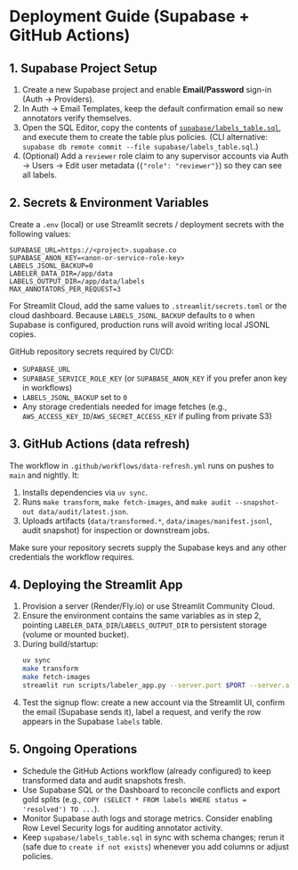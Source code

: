 # Deployment Guide (Supabase + GitHub Actions)

## 1. Supabase Project Setup
1. Create a new Supabase project and enable **Email/Password** sign-in (Auth → Providers).
2. In Auth → Email Templates, keep the default confirmation email so new annotators verify themselves.
3. Open the SQL Editor, copy the contents of [`supabase/labels_table.sql`](../supabase/labels_table.sql), and execute them to create the table plus policies. (CLI alternative: `supabase db remote commit --file supabase/labels_table.sql`.)
4. (Optional) Add a `reviewer` role claim to any supervisor accounts via Auth → Users → Edit user metadata (`{"role": "reviewer"}`) so they can see all labels.

## 2. Secrets & Environment Variables
Create a `.env` (local) or use Streamlit secrets / deployment secrets with the following values:

```
SUPABASE_URL=https://<project>.supabase.co
SUPABASE_ANON_KEY=<anon-or-service-role-key>
LABELS_JSONL_BACKUP=0
LABELER_DATA_DIR=/app/data
LABELS_OUTPUT_DIR=/app/data/labels
MAX_ANNOTATORS_PER_REQUEST=3
```

For Streamlit Cloud, add the same values to `.streamlit/secrets.toml` or the cloud dashboard. Because `LABELS_JSONL_BACKUP` defaults to `0` when Supabase is configured, production runs will avoid writing local JSONL copies.

GitHub repository secrets required by CI/CD:
- `SUPABASE_URL`
- `SUPABASE_SERVICE_ROLE_KEY` (or `SUPABASE_ANON_KEY` if you prefer anon key in workflows)
- `LABELS_JSONL_BACKUP` set to `0`
- Any storage credentials needed for image fetches (e.g., `AWS_ACCESS_KEY_ID`/`AWS_SECRET_ACCESS_KEY` if pulling from private S3)

## 3. GitHub Actions (data refresh)
The workflow in `.github/workflows/data-refresh.yml` runs on pushes to `main` and nightly. It:
1. Installs dependencies via `uv sync`.
2. Runs `make transform`, `make fetch-images`, and `make audit --snapshot-out data/audit/latest.json`.
3. Uploads artifacts (`data/transformed.*`, `data/images/manifest.jsonl`, audit snapshot) for inspection or downstream jobs.

Make sure your repository secrets supply the Supabase keys and any other credentials the workflow requires.

## 4. Deploying the Streamlit App
1. Provision a server (Render/Fly.io) or use Streamlit Community Cloud.
2. Ensure the environment contains the same variables as in step 2, pointing `LABELER_DATA_DIR`/`LABELS_OUTPUT_DIR` to persistent storage (volume or mounted bucket).
3. During build/startup:
   ```bash
   uv sync
   make transform
   make fetch-images
   streamlit run scripts/labeler_app.py --server.port $PORT --server.address 0.0.0.0
   ```
4. Test the signup flow: create a new account via the Streamlit UI, confirm the email (Supabase sends it), label a request, and verify the row appears in the Supabase `labels` table.

## 5. Ongoing Operations
- Schedule the GitHub Actions workflow (already configured) to keep transformed data and audit snapshots fresh.
- Use Supabase SQL or the Dashboard to reconcile conflicts and export gold splits (e.g., `COPY (SELECT * FROM labels WHERE status = 'resolved') TO ...`).
- Monitor Supabase auth logs and storage metrics. Consider enabling Row Level Security logs for auditing annotator activity.
- Keep `supabase/labels_table.sql` in sync with schema changes; rerun it (safe due to `create if not exists`) whenever you add columns or adjust policies.
